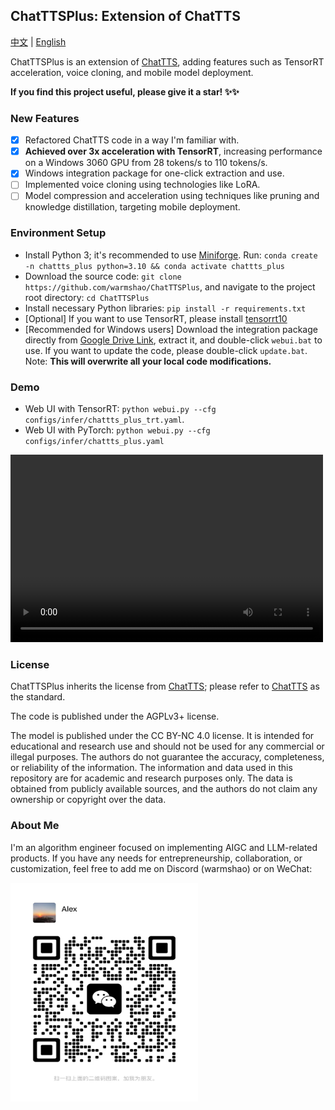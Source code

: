 ## ChatTTSPlus: Extension of ChatTTS

<a href="README.md">中文</a> | <a href="README_EN.md">English</a>

ChatTTSPlus is an extension of [ChatTTS](https://github.com/2noise/ChatTTS), adding features such as TensorRT acceleration, voice cloning, and mobile model deployment.

**If you find this project useful, please give it a star! ✨✨**

### New Features
- [x] Refactored ChatTTS code in a way I'm familiar with.
- [x] **Achieved over 3x acceleration with TensorRT**, increasing performance on a Windows 3060 GPU from 28 tokens/s to 110 tokens/s.
- [x] Windows integration package for one-click extraction and use.
- [ ] Implemented voice cloning using technologies like LoRA.
- [ ] Model compression and acceleration using techniques like pruning and knowledge distillation, targeting mobile deployment.

### Environment Setup
* Install Python 3; it's recommended to use [Miniforge](https://github.com/conda-forge/miniforge). Run: `conda create -n chattts_plus python=3.10 && conda activate chattts_plus`
* Download the source code: `git clone https://github.com/warmshao/ChatTTSPlus`, and navigate to the project root directory: `cd ChatTTSPlus`
* Install necessary Python libraries: `pip install -r requirements.txt`
* [Optional] If you want to use TensorRT, please install [tensorrt10](https://developer.nvidia.com/tensorrt/download)
* [Recommended for Windows users] Download the integration package directly from [Google Drive Link](https://drive.google.com/file/d/1yOnU5dRTJvFnc4wyw02nAeJH5_FgNod2/view?usp=sharing), extract it, and double-click `webui.bat` to use. If you want to update the code, please double-click `update.bat`. Note: **This will overwrite all your local code modifications.**

### Demo
* Web UI with TensorRT: `python webui.py --cfg configs/infer/chattts_plus_trt.yaml`. 
* Web UI with PyTorch: `python webui.py --cfg configs/infer/chattts_plus.yaml`

<video src="https://github.com/user-attachments/assets/bd2c1e48-6339-4ad7-bcfa-ed008c992594" controls="controls" width="500" height="300">Your browser does not support playing this video!</video>

### License
ChatTTSPlus inherits the license from [ChatTTS](https://github.com/2noise/ChatTTS); please refer to [ChatTTS](https://github.com/2noise/ChatTTS) as the standard.

The code is published under the AGPLv3+ license.

The model is published under the CC BY-NC 4.0 license. It is intended for educational and research use and should not be used for any commercial or illegal purposes. The authors do not guarantee the accuracy, completeness, or reliability of the information. The information and data used in this repository are for academic and research purposes only. The data is obtained from publicly available sources, and the authors do not claim any ownership or copyright over the data.

### About Me
I'm an algorithm engineer focused on implementing AIGC and LLM-related products. If you have any needs for entrepreneurship, collaboration, or customization, feel free to add me on Discord (warmshao) or on WeChat:

<img src="assets/wx/alex.jpg" alt="WeChat" width="300" height="350">
